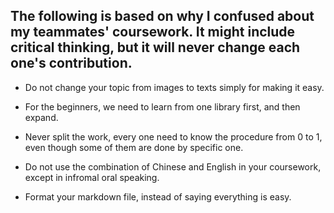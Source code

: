 ## The following is based on why I confused about my teammates' coursework. It might include critical thinking, but it will never change each one's contribution.


* Do not change your topic from images to texts simply for making it easy.

* For the beginners, we need to learn from one library first, and then expand.

* Never split the work, every one need to know the procedure from 0 to 1, even though some of them are done by specific one.

* Do not use the combination of Chinese and English in your coursework, except in infromal oral speaking.

* Format your markdown file, instead of saying everything is easy. 
